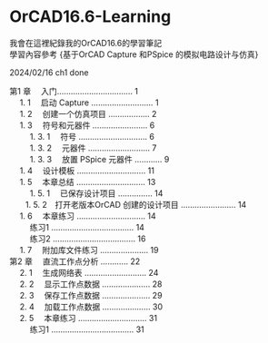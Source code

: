 # OrCAD16.6-Learning

我會在這裡紀錄我的OrCAD16.6的學習筆記  
學習內容參考 {基于OrCAD Capture 和PSpice 的模拟电路设计与仿真}  

2024/02/16 ch1 done

第1 章　 入门…………………………… 1  
　 1. 1　 启动 Capture ……………………… 1  
　 1. 2　 创建一个仿真项目 ……………… 2  
　 1. 3　 符号和元器件 …………………… 6  
　 　 1. 3. 1　 符号 ………………………… 6  
　 　 1. 3. 2　 元器件 ……………………… 7  
　 　 1. 3. 3　 放置 PSpice 元器件 ………… 9  
　 1. 4　 设计模板 ………………………… 11  
　 1. 5　 本章总结 ………………………… 13  
　 　 1. 5. 1　 已保存设计项目 …………… 14  
　　1. 5. 2　打开老版本OrCAD 创建的设计项目 …………………… 14  
　 1. 6　 本章练习 ………………………… 14  
　 　 练习1 ……………………………… 14  
　 　 练习2 ……………………………… 16  
　 1. 7　 附加库文件练习 ………………… 19  
第2 章　 直流工作点分析 ………… 22  
　 2. 1　 生成网络表 ……………………… 24  
　 2. 2　 显示工作点数据 ………………… 28  
　 2. 3　 保存工作点数据 ………………… 29  
　 2. 4　 加载工作点数据 ………………… 30  
　 2. 5　 本章练习 ………………………… 31  
　 　 练习1 ……………………………… 31  
